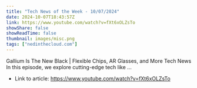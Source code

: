 ```yaml
---
title: "Tech News of the Week - 10/07/2024"
date: 2024-10-07T18:43:57Z
link: https://www.youtube.com/watch?v=fXt6xOLZsTo
showShare: false
showReadTime: false
thumbnail: images/misc.png
tags: ["nedinthecloud.com"]
---
```

Gallium Is The New Black | Flexible Chips, AR Glasses, and More Tech News In this episode, we explore cutting-edge tech like ...

- Link to article: https://www.youtube.com/watch?v=fXt6xOLZsTo